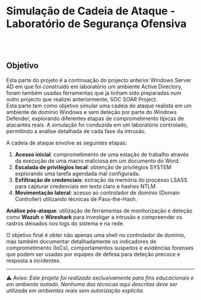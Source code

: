 # Simulação de Cadeia de Ataque - Laboratório de Segurança Ofensiva
<br>
<br>

## Objetivo

Esta parte do projeto é a continuação do projecto anterior Windows Server AD em que foi construido em laboratório um ambiente Active Directory, foram também usadas ferramentas que ja tinham sido preparadas num outro projecto que realizei anteriormente, SOC SOAR Project. <br> Esta parte tem como objetivo simular uma cadeia de ataque realista em um ambiente de domínio Windows e sem deteção por parte do Windows Defender, explorando diferentes etapas de comprometimento típicas de atacantes reais. A simulação foi conduzida em um laboratório controlado, permitindo a análise detalhada de cada fase da intrusão.

A cadeia de ataque envolve as seguintes etapas:

1. **Acesso inicial**: comprometimento de uma estação de trabalho através da execução de uma macro maliciosa em um documento do Word.
2. **Escalada de privilégios local**: obtenção de privilégios SYSTEM explorando uma tarefa agendada mal configurada.
3. **Exfiltração de credenciais**: extração da memória do processo LSASS para capturar credenciais em texto claro e hashes NTLM.
4. **Movimentação lateral**: acesso ao controlador de domínio (Domain Controller) utilizando técnicas de Pass-the-Hash.

**Análise pós-ataque**: utilização de ferramentas de monitorização e deteção como **Wazuh** e **Wireshark** para investigar a intrusão e compreender os rastros deixados nos logs do sistema e na rede.

O objetivo final é obter não apenas uma shell no controlador de domínio, mas também documentar detalhadamente os indicadores de comprometimento (IoCs), comportamentos suspeitos e evidências forenses que podem ser usadas por equipes de defesa para deteção precoce e resposta a incidentes.

---

⚠️ *Aviso: Este projeto foi realizado exclusivamente para fins educacionais e em ambiente isolado. Nenhuma das técnicas aqui descritas deve ser utilizada em ambientes reais sem autorização explícita.*
